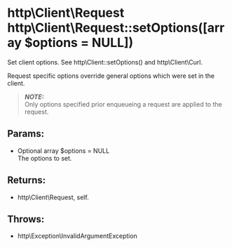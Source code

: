 # http\Client\Request http\Client\Request::setOptions([array $options = NULL])

Set client options.
See http\Client::setOptions() and http\Client\Curl.

Request specific options override general options which were set in the client.

> ***NOTE:***  
> Only options specified prior enqueueing a request are applied to the request.

## Params:

* Optional array $options = NULL  
  The options to set.

## Returns:

* http\Client\Request, self.

## Throws:

* http\Exception\InvalidArgumentException
